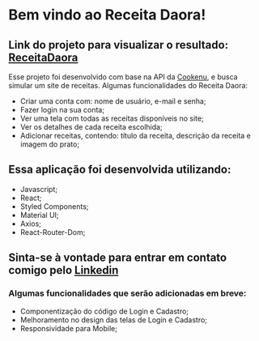 # Bem vindo ao Receita Daora!

## Link do projeto para visualizar o resultado: [ReceitaDaora](https://venomous-dinner.surge.sh/login)

Esse projeto foi desenvolvido com base na API da [Cookenu](https://documenter.getpostman.com/view/9133542/U16dQniU#intro), e busca simular um site de receitas. Algumas funcionalidades do Receita Daora:

* Criar uma conta com: nome de usuário, e-mail e senha;
* Fazer login na sua conta;
* Ver uma tela com todas as receitas disponíveis no site;
* Ver os detalhes de cada receita escolhida;
* Adicionar receitas, contendo: título da receita, descrição da receita e imagem do prato;

## Essa aplicação foi desenvolvida utilizando: 

* Javascript;
* React;
* Styled Components;
* Material UI;
* Axios;
* React-Router-Dom;

## Sinta-se à vontade para entrar em contato comigo pelo [Linkedin](https://www.linkedin.com/in/matheus-schade-013772127/)

### Algumas funcionalidades que serão adicionadas em breve:

* Componentização do código de Login e Cadastro;
* Melhoramento no design das telas de Login e Cadastro;
* Responsividade para Mobile;

